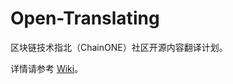 # Open-Translating

区块链技术指北（ChainONE）社区开源内容翻译计划。

详情请参考 [Wiki](https://github.com/BlockchainOne/Open-Translating/wiki)。
